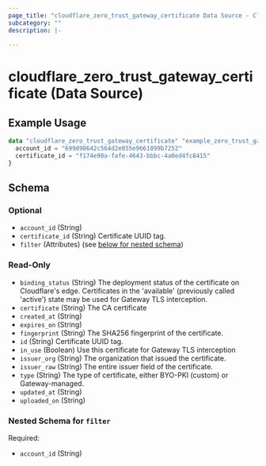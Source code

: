 ```yaml
---
page_title: "cloudflare_zero_trust_gateway_certificate Data Source - Cloudflare"
subcategory: ""
description: |-
  
---
```


# cloudflare_zero_trust_gateway_certificate (Data Source)



## Example Usage

```terraform
data "cloudflare_zero_trust_gateway_certificate" "example_zero_trust_gateway_certificate" {
  account_id = "699d98642c564d2e855e9661899b7252"
  certificate_id = "f174e90a-fafe-4643-bbbc-4a0ed4fc8415"
}
```

<!-- schema generated by tfplugindocs -->
## Schema

### Optional

- `account_id` (String)
- `certificate_id` (String) Certificate UUID tag.
- `filter` (Attributes) (see [below for nested schema](#nestedatt--filter))

### Read-Only

- `binding_status` (String) The deployment status of the certificate on Cloudflare's edge. Certificates in the 'available' (previously called 'active') state may be used for Gateway TLS interception.
- `certificate` (String) The CA certificate
- `created_at` (String)
- `expires_on` (String)
- `fingerprint` (String) The SHA256 fingerprint of the certificate.
- `id` (String) Certificate UUID tag.
- `in_use` (Boolean) Use this certificate for Gateway TLS interception
- `issuer_org` (String) The organization that issued the certificate.
- `issuer_raw` (String) The entire issuer field of the certificate.
- `type` (String) The type of certificate, either BYO-PKI (custom) or Gateway-managed.
- `updated_at` (String)
- `uploaded_on` (String)

<a id="nestedatt--filter"></a>
### Nested Schema for `filter`

Required:

- `account_id` (String)


